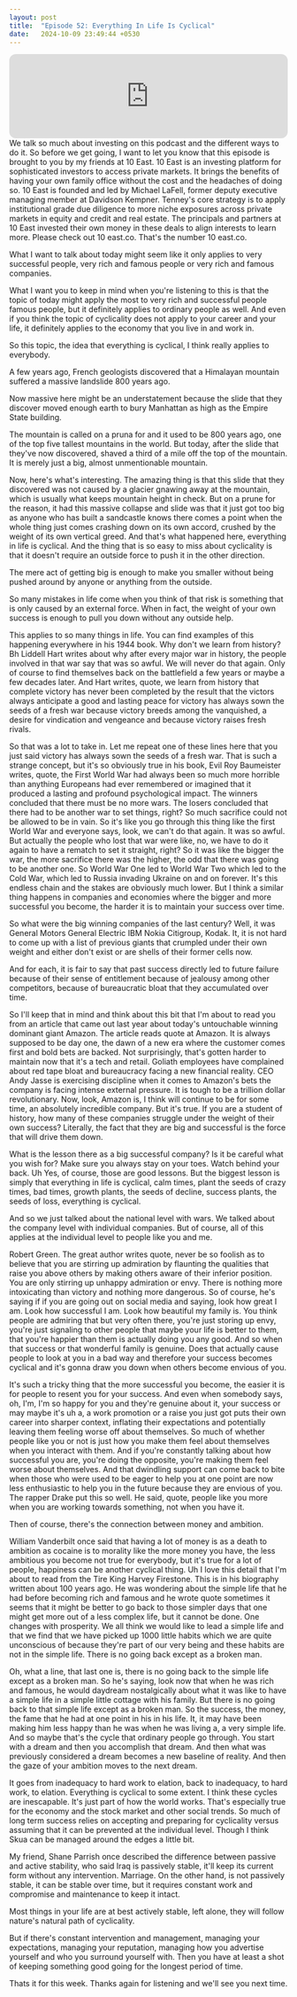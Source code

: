```yaml
---
layout: post
title:  "Episode 52: Everything In Life Is Cyclical"
date:   2024-10-09 23:49:44 +0530
---
```

<iframe style="border-radius:12px" src="https://open.spotify.com/embed/episode/3GdK4WT6sXsVKMa26OTqlw?utm_source=generator" width="100%" height="152" frameBorder="0" allowfullscreen="" allow="autoplay; clipboard-write; encrypted-media; fullscreen; picture-in-picture" loading="lazy"></iframe>
We talk so much about investing on this podcast and the different ways to do it. So before we get going, I want to let you know that this episode is brought to you by my friends at 10 East. 10 East is an investing platform for sophisticated investors to access private markets. It brings the benefits of having your own family office without the cost and the headaches of doing so. 10 East is founded and led by Michael LaFell, former deputy executive managing member at Davidson Kempner. Tenney's core strategy is to apply institutional grade due diligence to more niche exposures across private markets in equity and credit and real estate. The principals and partners at 10 East invested their own money in these deals to align interests to learn more. Please check out 10 east.co. That's the number 10 east.co.

What I want to talk about today might seem like it only applies to very successful people, very rich and famous people or very rich and famous companies.

What I want you to keep in mind when you're listening to this is that the topic of today might apply the most to very rich and successful people famous people, but it definitely applies to ordinary people as well. And even if you think the topic of cyclicality does not apply to your career and your life, it definitely applies to the economy that you live in and work in.

So this topic, the idea that everything is cyclical, I think really applies to everybody.

A few years ago, French geologists discovered that a Himalayan mountain suffered a massive landslide 800 years ago.

Now massive here might be an understatement because the slide that they discover moved enough earth to bury Manhattan as high as the Empire State building.

The mountain is called on a pruna for and it used to be 800 years ago, one of the top five tallest mountains in the world. But today, after the slide that they've now discovered, shaved a third of a mile off the top of the mountain. It is merely just a big, almost unmentionable mountain.

Now, here's what's interesting. The amazing thing is that this slide that they discovered was not caused by a glacier gnawing away at the mountain, which is usually what keeps mountain height in check. But on a prune for the reason, it had this massive collapse and slide was that it just got too big as anyone who has built a sandcastle knows there comes a point when the whole thing just comes crashing down on its own accord, crushed by the weight of its own vertical greed. And that's what happened here, everything in life is cyclical. And the thing that is so easy to miss about cyclicality is that it doesn't require an outside force to push it in the other direction.

The mere act of getting big is enough to make you smaller without being pushed around by anyone or anything from the outside.

So many mistakes in life come when you think of that risk is something that is only caused by an external force. When in fact, the weight of your own success is enough to pull you down without any outside help.

This applies to so many things in life. You can find examples of this happening everywhere in his 1944 book. Why don't we learn from history? Bh Liddell Hart writes about why after every major war in history, the people involved in that war say that was so awful. We will never do that again. Only of course to find themselves back on the battlefield a few years or maybe a few decades later. And Hart writes, quote, we learn from history that complete victory has never been completed by the result that the victors always anticipate a good and lasting peace for victory has always sown the seeds of a fresh war because victory breeds among the vanquished, a desire for vindication and vengeance and because victory raises fresh rivals.

So that was a lot to take in. Let me repeat one of these lines here that you just said victory has always sown the seeds of a fresh war. That is such a strange concept, but it's so obviously true in his book, Evil Roy Baumeister writes, quote, the First World War had always been so much more horrible than anything Europeans had ever remembered or imagined that it produced a lasting and profound psychological impact. The winners concluded that there must be no more wars. The losers concluded that there had to be another war to set things, right? So much sacrifice could not be allowed to be in vain. So it's like you go through this thing like the first World War and everyone says, look, we can't do that again. It was so awful. But actually the people who lost that war were like, no, we have to do it again to have a rematch to set it straight, right? So it was like the bigger the war, the more sacrifice there was the higher, the odd that there was going to be another one. So World War One led to World War Two which led to the Cold War, which led to Russia invading Ukraine on and on forever. It's this endless chain and the stakes are obviously much lower. But I think a similar thing happens in companies and economies where the bigger and more successful you become, the harder it is to maintain your success over time.

So what were the big winning companies of the last century? Well, it was General Motors General Electric IBM Nokia Citigroup, Kodak. It, it is not hard to come up with a list of previous giants that crumpled under their own weight and either don't exist or are shells of their former cells now.

And for each, it is fair to say that past success directly led to future failure because of their sense of entitlement because of jealousy among other competitors, because of bureaucratic bloat that they accumulated over time.

So I'll keep that in mind and think about this bit that I'm about to read you from an article that came out last year about today's untouchable winning dominant giant Amazon. The article reads quote at Amazon. It is always supposed to be day one, the dawn of a new era where the customer comes first and bold bets are backed. Not surprisingly, that's gotten harder to maintain now that it's a tech and retail. Goliath employees have complained about red tape bloat and bureaucracy facing a new financial reality. CEO Andy Jasse is exercising discipline when it comes to Amazon's bets the company is facing intense external pressure. It is tough to be a trillion dollar revolutionary. Now, look, Amazon is, I think will continue to be for some time, an absolutely incredible company. But it's true. If you are a student of history, how many of these companies struggle under the weight of their own success? Literally, the fact that they are big and successful is the force that will drive them down.

What is the lesson there as a big successful company? Is it be careful what you wish for? Make sure you always stay on your toes. Watch behind your back. Uh Yes, of course, those are good lessons. But the biggest lesson is simply that everything in life is cyclical, calm times, plant the seeds of crazy times, bad times, growth plants, the seeds of decline, success plants, the seeds of loss, everything is cyclical.

And so we just talked about the national level with wars. We talked about the company level with individual companies. But of course, all of this applies at the individual level to people like you and me.

Robert Green. The great author writes quote, never be so foolish as to believe that you are stirring up admiration by flaunting the qualities that raise you above others by making others aware of their inferior position. You are only stirring up unhappy admiration or envy. There is nothing more intoxicating than victory and nothing more dangerous. So of course, he's saying if if you are going out on social media and saying, look how great I am. Look how successful I am. Look how beautiful my family is. You think people are admiring that but very often there, you're just storing up envy, you're just signaling to other people that maybe your life is better to them, that you're happier than them is actually doing you any good. And so when that success or that wonderful family is genuine. Does that actually cause people to look at you in a bad way and therefore your success becomes cyclical and it's gonna draw you down when others become envious of you.

It's such a tricky thing that the more successful you become, the easier it is for people to resent you for your success. And even when somebody says, oh, I'm, I'm so happy for you and they're genuine about it, your success or may maybe it's uh a, a work promotion or a raise you just got puts their own career into sharper context, inflating their expectations and potentially leaving them feeling worse off about themselves. So much of whether people like you or not is just how you make them feel about themselves when you interact with them. And if you're constantly talking about how successful you are, you're doing the opposite, you're making them feel worse about themselves. And that dwindling support can come back to bite when those who were used to be eager to help you at one point are now less enthusiastic to help you in the future because they are envious of you. The rapper Drake put this so well. He said, quote, people like you more when you are working towards something, not when you have it.

Then of course, there's the connection between money and ambition.

William Vanderbilt once said that having a lot of money is as a death to ambition as cocaine is to morality like the more money you have, the less ambitious you become not true for everybody, but it's true for a lot of people, happiness can be another cyclical thing. Uh I love this detail that I'm about to read from the Tire King Harvey Firestone. This is in his biography written about 100 years ago. He was wondering about the simple life that he had before becoming rich and famous and he wrote quote sometimes it seems that it might be better to go back to those simpler days that one might get more out of a less complex life, but it cannot be done. One changes with prosperity. We all think we would like to lead a simple life and that we find that we have picked up 1000 little habits which we are quite unconscious of because they're part of our very being and these habits are not in the simple life. There is no going back except as a broken man.

Oh, what a line, that last one is, there is no going back to the simple life except as a broken man. So he's saying, look now that when he was rich and famous, he would daydream nostalgically about what it was like to have a simple life in a simple little cottage with his family. But there is no going back to that simple life except as a broken man. So the success, the money, the fame that he had at one point in his in his life. It, it may have been making him less happy than he was when he was living a, a very simple life. And so maybe that's the cycle that ordinary people go through. You start with a dream and then you accomplish that dream. And then what was previously considered a dream becomes a new baseline of reality. And then the gaze of your ambition moves to the next dream.

It goes from inadequacy to hard work to elation, back to inadequacy, to hard work, to elation. Everything is cyclical to some extent. I think these cycles are inescapable. It's just part of how the world works. That's especially true for the economy and the stock market and other social trends. So much of long term success relies on accepting and preparing for cyclicality versus assuming that it can be prevented at the individual level. Though I think Skua can be managed around the edges a little bit.

My friend, Shane Parrish once described the difference between passive and active stability, who said Iraq is passively stable, it'll keep its current form without any intervention. Marriage. On the other hand, is not passively stable, it can be stable over time, but it requires constant work and compromise and maintenance to keep it intact.

Most things in your life are at best actively stable, left alone, they will follow nature's natural path of cyclicality.

But if there's constant intervention and management, managing your expectations, managing your reputation, managing how you advertise yourself and who you surround yourself with. Then you have at least a shot of keeping something good going for the longest period of time.

Thats it for this week. Thanks again for listening and we'll see you next time.